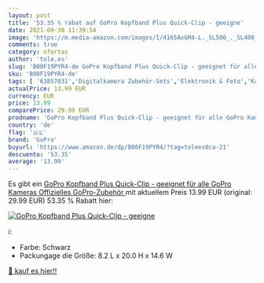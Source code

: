 ```yaml
---
layout: post
title: '53.35 % rabat auf GoPro Kopfband Plus Quick-Clip - geeigne'
date: 2021-09-30 11:39:54
image: 'https://m.media-amazon.com/images/I/4165AxGM4-L._SL500_._SL400_.jpg'
comments: true
category: ofertas
author: 'tole.es'
slug: 'B00F19PYR4-de GoPro Kopfband Plus Quick-Clip - geeignet für alle GoPro...'
sku: 'B00F19PYR4-de'
tags: [ '63857031','Digitalkamera Zubehör-Sets','Elektronik & Foto','Kamera & Foto','Kamera- & Fotozubehör','Produkte','Sonstiges','Zubehör für Kameras','gopro', ]
actualPrice: 13.99 EUR
currency: EUR
price: 13.99
comparePrice: 29.99 EUR
prodname: 'GoPro Kopfband Plus Quick-Clip - geeignet für alle GoPro Kameras  Offizielles GoPro-Zubehör '
country: 'de'
flag: '🇩🇪'
brand: 'GoPro'
buyurl: 'https://www.amazon.de/dp/B00F19PYR4/?tag=tolees0ca-21'
descuento: '53.35'
average: '13.99'
---
```


Es gibt ein [GoPro Kopfband Plus Quick-Clip - geeignet für alle GoPro Kameras  Offizielles GoPro-Zubehör ](https://www.amazon.de/dp/B00F19PYR4/?tag=tolees0ca-21) mit aktuellem Preis 13.99 EUR (original: 29.99 EUR) 53.35 % Rabatt hier:

[![GoPro Kopfband Plus Quick-Clip - geeigne](https://m.media-amazon.com/images/I/4165AxGM4-L._SL500_._SL400_.jpg)](https://www.amazon.de/dp/B00F19PYR4/?tag=tolees0ca-21)

ℹ️:

- Farbe: Schwarz
- Packungage die Größe: 8.2 L x 20.0 H x 14.6 W

[🛒 kauf es hier!!](https://www.amazon.de/dp/B00F19PYR4/?tag=tolees0ca-21)

